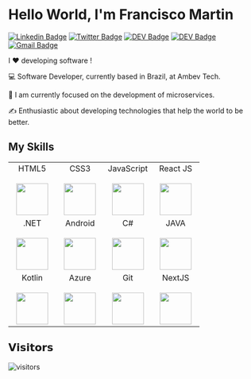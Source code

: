# Hello World, I'm Francisco Martin

 [![Linkedin Badge](https://img.shields.io/badge/-franciscoamartin-blue?style=flat-square&logo=Linkedin&logoColor=white&link=https://www.linkedin.com/in/franciscoamartin/)](https://www.linkedin.com/in/franciscoamartin/) [![Twitter Badge](https://img.shields.io/badge/-@fmartin_br-1ca0f1?style=flat-square&labelColor=1ca0f1&logo=twitter&logoColor=white&link=https://twitter.com/fmartin_br
)](https://twitter.com/fmartin_br)
[![DEV Badge](https://img.shields.io/badge/-Portfolio-000?style=flat-square&logo=dev.to&logoColor=white&link=https://franciscomartin.com.br)](https://franciscomartin.com.br)
[![DEV Badge](https://img.shields.io/badge/-MarketingX-1E9?style=flat-square&logo=dev.to&logoColor=white&link=https://marketingexe.com.br)](https://marketingexe.com.br)
[![Gmail Badge](https://img.shields.io/badge/-franciscoaugustomartin@gmail.com-c14438?style=flat-square&logo=Gmail&logoColor=white&link=mailto:franciscoaugustomartin@gmail.com)](mailto:franciscoaugustomartin@gmail.com)


I ❤️ developing software !

:computer: Software Developer, currently based in Brazil, at Ambev Tech. 

:vulcan_salute: I am currently focused on the development of microservices.

:writing_hand: Enthusiastic about developing technologies that help the world to be better.

## My Skills

<table>
  <tbody>
    <tr valign="top">
      <td width="25%" align="center">
        <span>HTML5</span><br><br>
        <img height="64px" src="https://cdn.svgporn.com/logos/html-5.svg">
      </td>
      <td width="25%" align="center">
        <span>CSS3</span><br><br>
        <img height="64px" src="https://cdn.svgporn.com/logos/css-3.svg">
      </td>
      <td width="25%" align="center">
        <span>JavaScript</span><br><br>
        <img height="64px" src="https://cdn.svgporn.com/logos/javascript.svg">
      </td>
      <td width="25%" align="center">
        <span>React JS</span><br><br>
        <img height="64px" src="https://cdn.svgporn.com/logos/react.svg">
      </td>
    </tr>
    <tr valign="top">
      <td width="25%" align="center">
        <span>.NET</span><br><br>
        <img height="64px" src="https://cdn.svgporn.com/logos/dotnet.svg">
      </td>
      <td width="25%" align="center">
        <span>Android</span><br><br>
        <img height="64px" src="https://cdn.svgporn.com/logos/android-icon.svg">
      </td>
      <td width="25%" align="center">
        <span>C#</span><br><br>
        <img height="64px" src="https://cdn.svgporn.com/logos/c-sharp.svg">
      </td>
      <td width="25%" align="center">
        <span>JAVA</span><br><br>
        <img height="64px" src="https://cdn.svgporn.com/logos/java.svg">
      </td>
    </tr>
    <tr valign="top">
      <td width="25%" align="center">
        <span>Kotlin</span><br><br>
        <img height="64px" src="https://cdn.svgporn.com/logos/kotlin.svg">
      </td>
      <td width="25%" align="center">
        <span>Azure</span><br><br>
        <img height="64px" src="https://cdn.svgporn.com/logos/microsoft-azure.svg">
      </td>
      <td width="25%" align="center">
        <span>Git</span><br><br>
        <img height="64px" src="https://cdn.svgporn.com/logos/git.svg">
      </td>
     <td width="25%" align="center">
        <span>NextJS</span><br><br>
        <img height="64px" src="https://cdn.svgporn.com/logos/nextjs.svg">
      </td>
    </tr>
  </tbody>
</table>

## 𝗩𝗶𝘀𝗶𝘁𝗼𝗿𝘀

![visitors](https://visitor-badge.glitch.me/badge?page_id=franciscoamartin.franciscoamartin)
